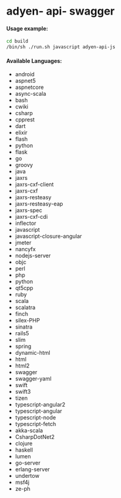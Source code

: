 # adyen- api- swagger

#### Usage example:
   
```sh
cd build
/bin/sh ./run.sh javascript adyen-api-js
```
#### Available Languages: 
- android
- aspnet5
- aspnetcore
- async-scala
- bash
- cwiki
- csharp
- cpprest
- dart
- elixir
- flash
- python
- flask
- go
- groovy
- java
- jaxrs
- jaxrs-cxf-client
- jaxrs-cxf
- jaxrs-resteasy
- jaxrs-resteasy-eap
- jaxrs-spec
- jaxrs-cxf-cdi
- inflector
- javascript
- javascript-closure-angular
- jmeter
- nancyfx
- nodejs-server
- objc
- perl
- php
- python
- qt5cpp
- ruby
- scala
- scalatra
- finch
- silex-PHP
- sinatra
- rails5
- slim
- spring
- dynamic-html
- html
- html2
- swagger
- swagger-yaml
- swift
- swift3
- tizen
- typescript-angular2
- typescript-angular
- typescript-node
- typescript-fetch
- akka-scala
- CsharpDotNet2
- clojure
- haskell
- lumen
- go-server
- erlang-server
- undertow
- msf4j
- ze-ph
